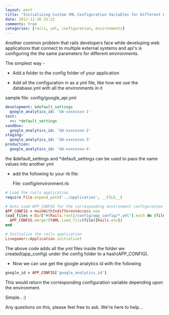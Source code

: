 ```yaml
---
layout: post
title: "Initializing Custom YML Configuration Variables for Different Environments in Rails"
date: 2012-11-26 22:22
comments: true
categories: [rails, yml, configuration, environments]
---
```


Another common problem that rails developers face while developing web
applications that connect to multiple external systems and api's is configuring
the the same parameters for different environments.

The simplest way - 


- Add a folder to the config folder of your application

- Add all the configuration in as a yml file, like how we use the database.yml
   with all the environments in it

sample file: config/google_api.yml


```yml
development: &default_settings
  google_analytics_id: 'UA-xxxxxxxx-1'
test:
  <<: *default_settings
sandbox:
  google_analytics_id: 'UA-xxxxxxxx-2'
staging:
  google_analytics_id: 'UA-xxxxxxxx-3'
production:
  google_analytics_id: 'UA-xxxxxxxx-4'
```
  the &default_settings and *default_settings can be used to pass the same
  values into another yml

- add the following to your rb file:

  File: config/environment.rb

```ruby
# Load the rails application
require File.expand_path('../application', __FILE__)

# Auto Load APP_CONFIG for the corresponding environment configuration
APP_CONFIG = HashWithIndifferentAccess.new
load_files = Dir["#{Rails.root}/config/app_config/*.yml"].each do |file|
  APP_CONFIG.merge!(YAML.load_file(file)[Rails.env])
end

# Initialize the rails application
Livegamer::Application.initialize!

```

  The above code adds all the yml files inside the folder we created(app_config) under the config folder to a
  hash(APP_CONFIG).

- Now we can use get the google analytics id with the following

```ruby
google_id = APP_CONFIG['google_analytics_id']
```

  This would return the corresponding configuration variable depending upon the
  environment.


  Simple.. :)


  Any questions on this, please feel free to ask. We're here to help...
